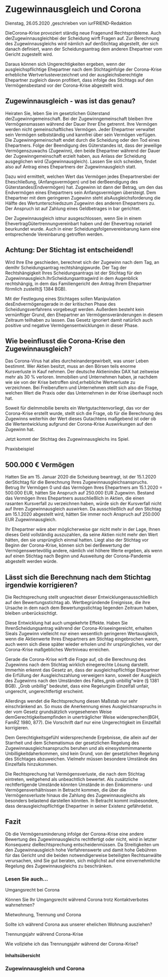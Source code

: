 # Zugewinnausgleich und Corona

Dienstag, 26.05.2020 ,geschrieben von iurFRIEND-Redaktion

DieCorona-Krise provoziert ständig neue Fragenund Rechtsprobleme. Auch derZugewinnausgleichbei der Scheidung wirft Fragen auf. Zur Berechnung des Zugewinnausgleichs wird nämlich auf denStichtag abgestellt, der sich danach definiert, wann der Scheidungsantrag dem anderen Ehepartner vom Gericht zugestellt wird.

Daraus können sich Ungerechtigkeiten ergeben, wenn der ausgleichspflichtige Ehepartner nach dem Stichtaginfolge der Corona-Krise erhebliche Wertverlusteverzeichnet und der ausgleichsberechtigte Ehepartner zugleich davon profitiert, dass infolge des Stichtags auf den Vermögensbestand vor der Corona-Krise abgestellt wird.

## Zugewinnausgleich - was ist das genau?

Heiraten Sie, leben Sie im gesetzlichen Güterstand derZugewinngemeinschaft. Bei der Zugewinngemeinschaft bleiben Ihre Vermögensmassen während der Dauer Ihrer Ehe getrennt. Ihre Vermögen werden nicht gemeinschaftliches Vermögen. Jeder Ehepartner verwaltet sein Vermögen selbstständig und kannfrei über sein Vermögen verfügen. Die Zugewinngemeinschaft endet durch die Scheidung oder den Tod eines Ehepartners. Folge der Beendigung des Güterstandes ist, dass der jeweilige Vermögenszuwachs (Zugewinn), den beide Ehepartner während der Dauer der Zugewinngemeinschaft erzielt haben, aus Anlass der Scheidung ausgeglichen wird (Zugewinnausgleich). Lassen Sie sich scheiden, findet also auf Antrag eines Ehepartners der Zugewinnausgleich statt.

Dazu wird ermittelt, welchen Wert das Vermögen jedes Ehepartnersbei der Eheschließung, (Anfangsvermögen) und bei derBeendigung des Güterstandes(Endvermögen) hat. Zugewinn ist dann der Betrag, um den das Endvermögen eines Ehepartners sein Anfangsvermögen übersteigt. Dem Ehepartner mit dem geringeren Zugewinn steht alsAusgleichsforderung die Hälfte des Wertunterschiedszum Zugewinn des anderen Ehepartners zu. Der Anspruch ist auf Zahlung eines Geldbetrages in bar gerichtet.

Der Zugewinnausgleich istnur ausgeschlossen, wenn Sie in einem EhevertragGütertrennungvereinbart haben und der Ehevertrag notariell beurkundet wurde. Auch in einer Scheidungsfolgenvereinbarung kann eine entsprechende Vereinbarung getroffen werden.

## Achtung: Der Stichtag ist entscheidend!

Wird Ihre Ehe geschieden, berechnet sich der Zugewinn nach dem Tag, an demIhr Scheidungsantrag rechtshängigwurde. Der Tag der Rechtshängigkeit Ihres Scheidungsantrags ist der Stichtag für den Zugewinnausgleich.IhrScheidungsantragwird in dem Augenblick rechtshängig, in dem das Familiengericht den Antrag Ihrem Ehepartner förmlich zustellt(§ 1384 BGB).

Mit der Festlegung eines Stichtages sollen Manipulation desEndvermögensgerade in der kritischen Phase des Scheidungsverfahrens vorgebeugt werden. Außerdem besteht kein vernünftiger Grund, den Ehepartner an Vermögensveränderungen in diesem Zeitraum teilhaben zu lassen. Das Gesetz ignoriert damit natürlich auch positive und negative Vermögensentwicklungen in dieser Phase.

## Wie beeinflusst die Corona-Krise den Zugewinnausgleich?

Das Corona-Virus hat alles durcheinandergewirbelt, was unser Leben bestimmt. Wer Aktien besitzt, muss an den Börsen teils enorme Kursverluste in Kauf nehmen. Der deutsche Aktienindex DAX hat zeitweise mehr als 30 % verloren. Immobilien und Unternehmen haben, je nachdem wie sie von der Krise betroffen sind,erhebliche Wertverluste zu verzeichnen. Bei Freiberuflern und Unternehmen stellt sich also die Frage, welchen Wert die Praxis oder das Unternehmen in der Krise überhaupt noch hat.

Soweit für dieImmobilie bereits ein Wertgutachtenvorliegt, das vor der Corona-Krise erstellt wurde, stellt sich die Frage, ob für die Berechnung des Zugewinns weiterhin der Wert dieses Gutachtens maßgebend ist oder ob die Wertentwicklung aufgrund der Corona-Krise Auswirkungen auf den Zugewinn hat.

Jetzt kommt der Stichtag des Zugewinnausgleichs ins Spiel.

Praxisbeispiel

## 500.000 € Vermögen

Hatten Sie am 15. Januar 2020 die Scheidung beantragt, ist der 15.1.2020 derStichtag für die Berechnung Ihres Zugewinnausgleichsanspruchs. Betrug Ihr Vermögen 0 und das Vermögen Ihres Ehepartners am 15.1.2020 = 500.000 EUR, hätten Sie Anspruch auf 250.000 EUR Zugewinn. Bestand das Vermögen Ihres Ehepartners ausschließlich in Aktien, die einen rasanten Kursverfall zu verzeichnen haben, würde sich der Kursverfall nicht auf Ihren Zugewinnausgleich auswirken. Da ausschließlich auf den Stichtag am 15.1.2020 abgestellt wird, hätten Sie immer noch Anspruch auf 250.000 EUR Zugewinnausgleich.

Ihr Ehepartner wäre aber möglicherweise gar nicht mehr in der Lage, Ihnen dieses Geld vollständig auszuzahlen, da seine Aktien nicht mehr den Wert hätten, den sie ursprünglich einmal hatten. Liegt also der Stichtag vor Beginn der Corona-Krise, können sich bei derBewertung der Vermögenswertevöllig andere, nämlich viel höhere Werte ergeben, als wenn auf einen Stichtag nach Beginn und Ausweitung der Corona-Pandemie abgestellt werden würde.

## Lässt sich die Berechnung nach dem Stichtag irgendwie korrigieren?

Die Rechtsprechung stellt ungeachtet dieser Entwicklungenausschließlich auf den Bewertungsstichtag ab. Wertbegründende Ereignisse, die ihre Ursache in dem nach dem Bewertungsstichtag liegenden Zeitraum haben, bleiben unberücksichtigt.

Diese Entwicklung hat auch umgekehrte Effekte. Haben Sie IhrenScheidungsantrag während der Corona-Kriseeingereicht, erhalten Sieals Zugewinn vielleicht nur einen wesentlich geringeren Wertausgleich, wenn die Aktienwerte Ihres Ehepartners am Stichtag eingebrochen waren, auch wenn sich diese später wieder erholen und ihr ursprüngliches, vor der Corona-Krise maßgebliches Wertniveau erreichen.

Gerade die Corona-Krise wirft die Frage auf, ob die Berechnung des Zugewinns nach dem Stichtag wirklich einegerechte Lösung darstellt. Immerhin erkennt das Gesetz an, dass der ausgleichspflichtige Ehepartner die Erfüllung der Ausgleichszahlung verweigern kann, soweit der Ausgleich des Zugewinns nach den Umständen des Falles„grob unbillig“wäre (§ 1381 BGB). „Grob unbillig“ bedeutet, dass eine Regelungim Einzelfall unfair, ungerecht, ungerechtfertigt erscheint.

Allerdings wendet die Rechtsprechung diesen Maßstab nur sehr einschränkend an. So muss die Anerkennung eines Ausgleichsanspruchs in der vom Gesetz grundsätzlich vorgesehenen Weise demGerechtigkeitsempfinden in unerträglicher Weise widersprechen(BGH, FamRZ 1980, 877). Die Vorschrift darf nur eine Ungerechtigkeit im Einzelfall korrigieren.

Dem Gerechtigkeitsgefühl widersprechende Ergebnisse, die allein auf der Starrheit und dem Schematismus der gesetzlichen Regelung des Zugewinnausgleichsanspruchs beruhen und als einesystemimmanente Unbilligkeitdaherkommen, sind kein Grund, von der gesetzlichen Regelung des Stichtages abzuweichen. Vielmehr müssen besondere Umstände des Einzelfalls hinzukommen.

Die Rechtsprechung hat Vermögensverluste, die nach dem Stichtag eintreten, weitgehend als unbeachtlich bewertet. Als zusätzliche rechtfertigende Umstände könnten Umstände in den Einkommens- und Vermögensverhältnissen in Betracht kommen, die über die Vermögensverluste hinaus die Zahlung des Zugewinnausgleichs als besonders belastend darstellen könnten. In Betracht kommt insbesondere, dass derausgleichspflichtige Ehepartner in seiner Existenz gefährdetist.

## Fazit

Ob die Vermögensminderung infolge der Corona-Krise eine andere Bewertung des Zugewinnausgleichs rechtfertigt oder nicht, wird in letzter Konsequenz dieRechtsprechung entscheidenmüssen. Da Streitigkeiten um den Zugewinnausgleich hohe Verfahrenswerte und damit hohe Gebühren für das Gericht und die beiden notwendigerweise beteiligten Rechtsanwälte verursachen, sind Sie gut beraten, sich möglichst auf eine einvernehmliche Regelung des Zugewinnausgleichs zu beschränken.

### Lesen Sie auch...

Umgangsrecht bei Corona

Können Sie Ihr Umgangsrecht während Corona trotz Kontaktverbotes wahrnehmen?

Mietwohnung, Trennung und Corona

Sollte ich während Corona aus unserer ehelichen Wohnung ausziehen?

Trennungsjahr während Corona-Krise

Wie vollziehe ich das Trennungsjahr während der Corona-Krise?

#### Inhaltsübersicht

### Zugewinnausgleich und Corona
